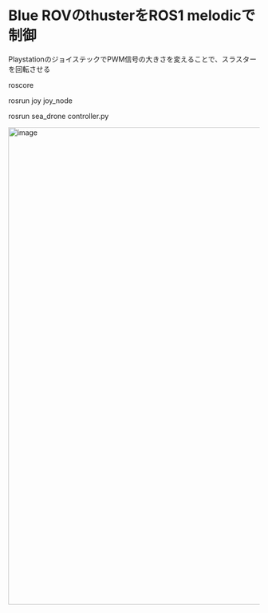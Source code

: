 # Blue ROVのthusterをROS1 melodicで制御

PlaystationのジョイステックでPWM信号の大きさを変えることで、スラスターを回転させる

roscore

rosrun joy joy_node

rosrun sea_drone controller.py

<img width="957" alt="image" src="https://github.com/user-attachments/assets/f87ae909-52b8-455f-8ad0-c99f84e11315">
